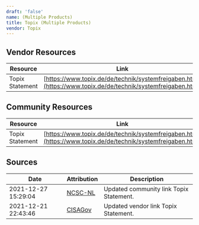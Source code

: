 ```yaml
---
draft: 'false'
name: (Multiple Products)
title: Topix (Multiple Products)
vendor: Topix
---
```


## Vendor Resources
| Resource | Link |
| --- | --- |
| Topix Statement | [https://www.topix.de/de/technik/systemfreigaben.html](https://www.topix.de/de/technik/systemfreigaben.html) |

## Community Resources
| Resource | Link |
| --- | --- |
| Topix Statement | [https://www.topix.de/de/technik/systemfreigaben.html](https://www.topix.de/de/technik/systemfreigaben.html) |


## Sources
| Date | Attribution | Description |
| --- | --- | --- |
| 2021-12-27 15:29:04 | [NCSC-NL](https://github.com/NCSC-NL/log4shell/blob/main/software/README.md) | Updated community link Topix Statement.  |
| 2021-12-21 22:43:46 | [CISAGov](https://raw.githubusercontent.com/cisagov/log4j-affected-db/develop/README.md) | Updated vendor link Topix Statement.  |
